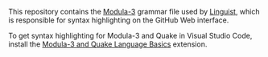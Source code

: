 This repository contains the [Modula-3](https://github.com/modula3/cm3) grammar file used by [Linguist](https://github.com/github/linguist), which is responsible for syntax highlighting on the GitHub Web interface.

To get syntax highlighting for Modula-3 and Quake in Visual Studio Code, install the [Modula-3 and Quake Language Basics](https://marketplace.visualstudio.com/items?itemName=jc.cm3vsc) extension.
